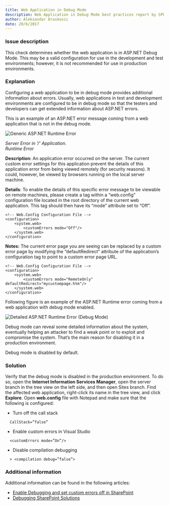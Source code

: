 ```yaml
---
title: Web Application in Debug Mode
description: Web Application in Debug Mode best practices report by SPDocKit determines whether the web application is in ASP.NET Debug Mode.
author: Aleksandar Draskovic
date: 20/6/2017
---
```

### Issue description
This check determines whether the web application is in ASP.NET Debug Mode. This may be a valid configuration for use in the development and test environments; however, it is not recommended for use in production environments.
### Explanation
Configuring a web application to be in debug mode provides additional information about errors. Usually, web applications in test and development environments are configured to be in debug mode so that the testers and developers can get extended information about ASP.NET errors.

This is an example of an ASP.NET error message coming from a web application that is not in the debug mode.

![Generic ASP.NET Runtime Error](#img/Figure-1-Generic-ASP.NET-Runtime-Error.png "Figure-1-Generic ASP.NET Runtime Error")

*Server Error in ‘/’ Application.*  
*Runtime Error*

**Description**: An application error occurred on the server. The current custom error settings for this application prevent the details of this application error from being viewed remotely (for security reasons). It could, however, be viewed by browsers running on the local server machine.

**Details**: To enable the details of this specific error message to be viewable on remote machines, please create a <customErrors> tag within a “web.config” configuration file located in the root directory of the current web application. This <customErrors> tag should then have its “mode” attribute set to “Off”.

```
<!-- Web.Config Configuration File -->
<configuration> 
    <system.web> 
        <customErrors mode="Off"/> 
    </system.web> 
</configuration>
```
__Notes:__ The current error page you are seeing can be replaced by a custom error page by modifying the “defaultRedirect” attribute of the application’s <customErrors> configuration tag to point to a custom error page URL.
```
<!-- Web.Config Configuration File -->
<configuration>
    <system.web>
        <customErrors mode="RemoteOnly" defaultRedirect="mycustompage.htm"/>
    </system.web>
</configuration>
 ```
Following figure is an example of the ASP.NET Runtime error coming from a web application with debug mode enabled.

![Detailed ASP.NET Runtime Error (Debug Mode)](#img/Figure-2-Detailed-ASP.NET-Runtime-Error-Debug-Mode.png "Figure 2 – Detailed ASP.NET Runtime Error (Debug Mode)")


Debug mode can reveal some detailed information about the system, eventually helping an attacker to find a weak point or to exploit and compromise the system. That’s the main reason for disabling it in a production environment.

Debug mode is disabled by default.
### Solution 
Verify that the debug mode is disabled in the production environment. To do so, open the **Internet Information Services Manager**, open the server branch in the tree view on the left side, and then open Sites branch. Find the affected web application, right-click its name in the tree view, and click **Explore**. Open **web.config** file with Notepad and make sure that the following is configured:

* Turn off the call stack
```
  CallStack=”false”
 ```
* Enable custom errors in Visual Studio 
```
  <customErrors mode=”On”/>
  ```
* Disable compilation debugging 
```
  > <compilation debug=”false”>
  ```

### Additional information
Additional information can be found in the following articles:
* [Enable Debugging and set custom errors off in SharePoint](https://blogs.msdn.microsoft.com/voyage/2014/09/02/enable-debugging-and-set-custom-errors-off-in-sharepoint/)
* [Debugging SharePoint Solutions](https://msdn.microsoft.com/en-us/library/ee231550.aspx)
